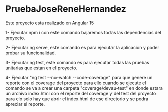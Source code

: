# PruebaJoseReneHernandez

Este proyecto esta realizado en Angular 15

1- Ejecutar npm i con este comando bajaremos todas las dependencias del proyecto.

2- Ejecutar ng serve, este comando es para ejecutar la aplicacion y poder probar su funcionalidad.

3- Ejecutar ng test, este comando es para ejecutar todas las pruebas unitarias que estan en el proyecto.

4- Ejecutar "ng test --no-watch --code-coverage" para que genere un reporte con el coverage del proyecto para ello cuando se ejecute el comando se va a crear una carpeta "coverage/devsu-test" en donde estara un archivo index.html con el reporte del coverage y del test del proyecto para elo solo hay que abrir el index.html de ese directorio y se podra apreciar el reporte.

